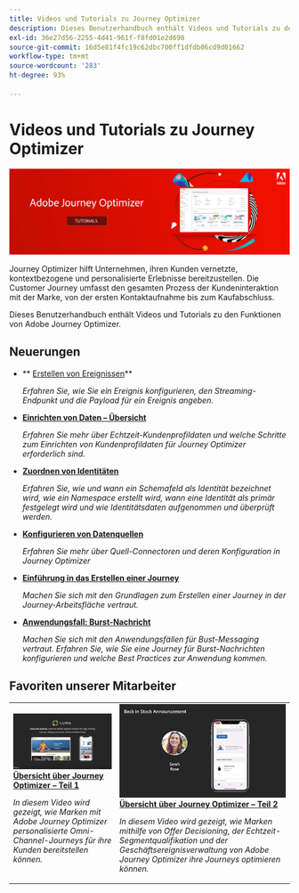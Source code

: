```yaml
---
title: Videos und Tutorials zu Journey Optimizer
description: Dieses Benutzerhandbuch enthält Videos und Tutorials zu den Funktionen von Adobe Journey Optimizer.
exl-id: 36e27d56-2255-4d41-961f-f8fd01e2d698
source-git-commit: 16d5e81f4fc19c62dbc700ff1dfdb06cd9d01662
workflow-type: tm+mt
source-wordcount: '283'
ht-degree: 93%

---
```



# Videos und Tutorials zu Journey Optimizer

![](./assets/ajo-banner.png)

Journey Optimizer hilft Unternehmen, ihren Kunden vernetzte, kontextbezogene und personalisierte Erlebnisse bereitzustellen. Die Customer Journey umfasst den gesamten Prozess der Kundeninteraktion mit der Marke, von der ersten Kontaktaufnahme bis zum Kaufabschluss.

Dieses Benutzerhandbuch enthält Videos und Tutorials zu den Funktionen von Adobe Journey Optimizer.

## Neuerungen

* ** [Erstellen von Ereignissen](/help/set-up-journeys/create-events.md)**

   *Erfahren Sie, wie Sie ein Ereignis konfigurieren, den Streaming-Endpunkt und die Payload für ein Ereignis angeben.*

* **[Einrichten von Daten – Übersicht](/help/set-up-data/set-up-data-overview.md)**

   *Erfahren Sie mehr über Echtzeit-Kundenprofildaten und welche Schritte zum Einrichten von Kundenprofildaten für Journey Optimizer erforderlich sind.*

* **[Zuordnen von Identitäten](/help/set-up-data/map-identities.md)**

   *Erfahren Sie, wie und wann ein Schemafeld als Identität bezeichnet wird, wie ein Namespace erstellt wird, wann eine Identität als primär festgelegt wird und wie Identitätsdaten aufgenommen und überprüft werden.*

* **[Konfigurieren von Datenquellen](/help/set-up-data/configure-data-sources.md)**

   *Erfahren Sie mehr über Quell-Connectoren und deren Konfiguration in Journey Optimizer*

* **[Einführung in das Erstellen einer Journey](/help/create-journeys/introduction-to-building-a-journey.md)**

   *Machen Sie sich mit den Grundlagen zum Erstellen einer Journey in der Journey-Arbeitsfläche vertraut.*

* **[Anwendungsfall: Burst-Nachricht](/help/create-journeys/use-case-read-burst-message.md)**

   *Machen Sie sich mit den Anwendungsfällen für Bust-Messaging vertraut. Erfahren Sie, wie Sie eine Journey für Burst-Nachrichten konfigurieren und welche Best Practices zur Anwendung kommen.*

## Favoriten unserer Mitarbeiter

<table>
<tr>
  <td>
    <a href="./introduction/journey-optimizer-overview-part-1.md">
      <img alt="Übersicht über Journey Optimizer – Teil 1: Bereitstellen von Omni-Channel-Journeys (Video)" src="./assets/334174.jpg"/>
    </a>
    <div>
      <a href="./introduction/journey-optimizer-overview-part-1.md">
    <strong>Übersicht über Journey Optimizer – Teil 1 </strong>
    </a>
    </div>
    <p>
    <em>In diesem Video wird gezeigt, wie Marken mit Adobe Journey Optimizer personalisierte Omni-Channel-Journeys für ihre Kunden bereitstellen können.</em>
    <p>
  </td>
    <td>
    <a href="./introduction/journey-optimizer-overview-part-2.md">
      <img alt="Übersicht über Journey Optimizer – Teil 2: Bereitstellen von Omni-Channel-Journeys (Video)" src="./assets/334175.jpg"/>
    </a>
    <div>
      <a href="./introduction/journey-optimizer-overview-part-2.md">
    <strong>Übersicht über Journey Optimizer – Teil 2 </strong>
    </a>
    </div>
    <p>
    <em>In diesem Video wird gezeigt, wie Marken mithilfe von Offer Decisioning, der Echtzeit-Segmentqualifikation und der Geschäftsereignisverwaltung von Adobe Journey Optimizer ihre Journeys optimieren können.</em>
    <p>
  </td>
</table>




